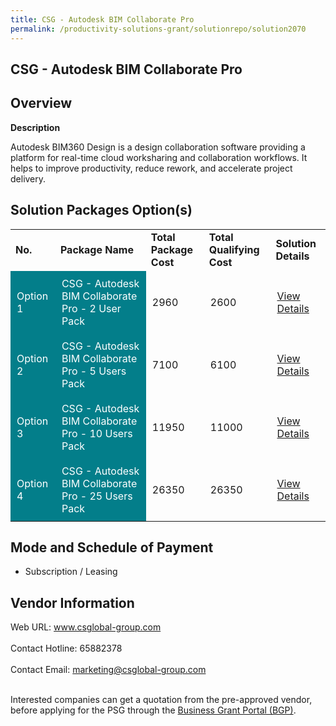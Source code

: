 ```yaml
---
title: CSG - Autodesk BIM Collaborate Pro
permalink: /productivity-solutions-grant/solutionrepo/solution2070
---
```


## CSG - Autodesk BIM Collaborate Pro

## Overview

**Description**

Autodesk BIM360 Design is a design collaboration software providing a platform for real-time cloud worksharing and collaboration workflows. It helps to improve productivity, reduce rework, and accelerate project delivery.

## Solution Packages Option(s)

<table>
<tr>
<td><b>No.</b></td>
<td><b>Package Name</b></td>
<td><b>Total Package Cost</b></td>
<td><b>Total Qualifying Cost</b></td>
<td><b>Solution Details</b></td>
</tr>
<tr>
<td style='padding: 10px; background-color: #037E8A; color: #FFFFFF;'>Option 1</td>
<td style='padding: 10px; background-color: #037E8A; color: #FFFFFF;'>CSG - Autodesk BIM Collaborate Pro - 2 User Pack</td>
<td style='padding: 10px;'>2960</td>
<td style='padding: 10px;'>2600</td>
<td style='padding: 10px;'><a href='https://www.gobusiness.gov.sg/images/psg/DesensitisedCSGCRwef1April2021_Part_1.pdf' target='_blank'>View Details</a></td>
</tr>
<tr>
<td style='padding: 10px; background-color: #037E8A; color: #FFFFFF;'>Option 2</td>
<td style='padding: 10px; background-color: #037E8A; color: #FFFFFF;'>CSG - Autodesk BIM Collaborate Pro - 5 Users Pack</td>
<td style='padding: 10px;'>7100</td>
<td style='padding: 10px;'>6100</td>
<td style='padding: 10px;'><a href='https://www.gobusiness.gov.sg/images/psg/DesensitisedCSGCRwef1April2021_Part_2.pdf' target='_blank'>View Details</a></td>
</tr>
<tr>
<td style='padding: 10px; background-color: #037E8A; color: #FFFFFF;'>Option 3</td>
<td style='padding: 10px; background-color: #037E8A; color: #FFFFFF;'>CSG - Autodesk BIM Collaborate Pro - 10 Users Pack</td>
<td style='padding: 10px;'>11950</td>
<td style='padding: 10px;'>11000</td>
<td style='padding: 10px;'><a href='https://www.gobusiness.gov.sg/images/psg/DesensitisedCSGCRwef1April2021_Part_3.pdf' target='_blank'>View Details</a></td>
</tr>
<tr>
<td style='padding: 10px; background-color: #037E8A; color: #FFFFFF;'>Option 4</td>
<td style='padding: 10px; background-color: #037E8A; color: #FFFFFF;'>CSG - Autodesk BIM Collaborate Pro - 25 Users Pack</td>
<td style='padding: 10px;'>26350</td>
<td style='padding: 10px;'>26350</td>
<td style='padding: 10px;'><a href='https://www.gobusiness.gov.sg/images/psg/DesensitisedCSGCRwef1April2021_Part_4.pdf' target='_blank'>View Details</a></td>
</tr>
</table>

## Mode and Schedule of Payment

 - Subscription / Leasing

## Vendor Information

 Web URL: www.csglobal-group.com <br><br>Contact Hotline: 65882378 <br><br>Contact Email: marketing@csglobal-group.com <br><br>

Interested companies can get a quotation from the pre-approved vendor, before applying for the PSG through the <a href='https://www.businessgrants.gov.sg/' target='_blank' rel='noopener'>Business Grant Portal (BGP)</a>.

<script src="/jquery/resize-tables.js"></script>
